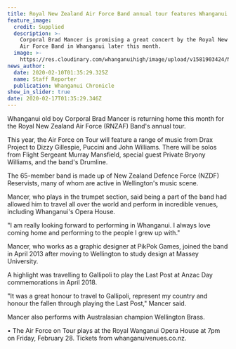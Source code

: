```yaml
---
title: Royal New Zealand Air Force Band annual tour features Whanganui's Brad Mancer
feature_image:
  credit: Supplied
  description: >-
    Corporal Brad Mancer is promising a great concert by the Royal New Zealand
    Air Force Band in Whanganui later this month.
  image: >-
    https://res.cloudinary.com/whanganuihigh/image/upload/v1581903424/News/Brad_Mancer._Chron_10.2.20.jpg
news_author:
  date: 2020-02-10T01:35:29.325Z
  name: Staff Reporter
  publication: Whanganui Chronicle
show_in_slider: true
date: 2020-02-17T01:35:29.346Z
---
```

Whanganui old boy Corporal Brad Mancer is returning home this month for the Royal New Zealand Air Force (RNZAF) Band's annual tour.

This year, the Air Force on Tour will feature a range of music from Drax Project to Dizzy Gillespie, Puccini and John Williams. There will be solos from Flight Sergeant Murray Mansfield, special guest Private Bryony Williams, and the band's Drumline.

The 65-member band is made up of New Zealand Defence Force (NZDF) Reservists, many of whom are active in Wellington's music scene.

Mancer, who plays in the trumpet section, said being a part of the band had allowed him to travel all over the world and perform in incredible venues, including Whanganui's Opera House.

"I am really looking forward to performing in Whanganui. I always love coming home and performing to the people I grew up with."

Mancer, who works as a graphic designer at PikPok Games, joined the band in April 2013 after moving to Wellington to study design at Massey University.

A highlight was travelling to Gallipoli to play the Last Post at Anzac Day commemorations in April 2018.

"It was a great honour to travel to Gallipoli, represent my country and honour the fallen through playing the Last Post," Mancer said.

Mancer also performs with Australasian champion Wellington Brass.

• The Air Force on Tour plays at the Royal Wanganui Opera House at 7pm on Friday, February 28. Tickets from whanganuivenues.co.nz.
